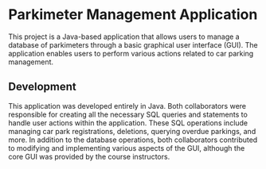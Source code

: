 # Parkimeter Management Application
 
This project is a Java-based application that allows users to manage a database of parkimeters through a basic graphical user interface (GUI). The application enables users to perform various actions related to car parking management.

## Development

This application was developed entirely in Java. Both collaborators were responsible for creating all the necessary SQL queries and statements to handle user actions within the application. These SQL operations include managing car park registrations, deletions, querying overdue parkings, and more. In addition to the database operations, both collaborators contributed to modifying and implementing various aspects of the GUI, although the core GUI was provided by the course instructors.
